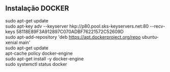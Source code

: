 
## Instalação DOCKER
sudo apt-get update  
sudo apt-key adv --keyserver hkp://p80.pool.sks-keyservers.net:80 --recv-keys 58118E89F3A912897C070ADBF76221572C52609D  
sudo apt-add-repository 'deb https://apt.dockerproject.org/repo ubuntu-xenial main'  
sudo apt-get update  
apt-cache policy docker-engine  
sudo apt-get install -y docker-engine  
sudo systemctl status docker  
